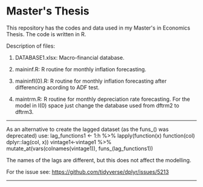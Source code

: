 # Master's Thesis
This repository has the codes and data used in my Master's in Economics Thesis. The code is written in R.

Description of files:

1. DATABASE1.xlsx: Macro-financial database.

2. maininf.R: R routine for monthly inflation forecasting. 

3. maininfI(0).R: R routine for monthly inflation forecasting after differencing acording to ADF test. 

4. maintrm.R: R routine for monthly depreciation rate forecasting. For the model in I(0) space just change the database used from dftrm2 to dftrm3.


****************************************************************************
As an alternative to create the lagged dataset (as the funs_() was deprecated) use: 
lag_functions1 <- 1:h %>% lapply(function(x) function(col) dplyr::lag(col, x))
vintage1<-vintage1 %>% 
    mutate_at(vars(colnames(vintage1)), funs_(lag_functions1))
    
The names of the lags are different, but this does not affect the modelling.

For the issue see: https://github.com/tidyverse/dplyr/issues/5213
****************************************************************************
